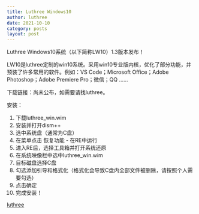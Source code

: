 ```yaml
---
title: Luthree Windows10
author: luthree
date: 2021-10-10
category: posts
layout: post
---
```


Luthree Windows10系统（以下简称LW10）1.3版本发布！

LW10是luthree定制的win10系统。采用win10专业版内核，优化了部分功能，并预装了许多常用的软件。例如：VS Code；Microsoft Office；Adobe Photoshop；Adobe Premiere Pro；微信；QQ ......

下载链接：尚未公布，如需要请找luthree。

安装：

1. 下载luthree_win.wim
2. 安装并打开dism++
5. 选中系统盘（通常为C盘）
7. 在菜单点击 恢复功能 - 在RE中运行
3. 进入RE后，选择工具箱并打开系统还原
4. 在系统映像栏中选中luthree_win.wim
5. 目标磁盘选择C盘
6. 勾选添加引导和格式化（格式化会导致C盘内全部文件被删除，请按照个人需要勾选）
7. 点击确定
8. 完成安装！

[luthree](http://luthree.tk)
